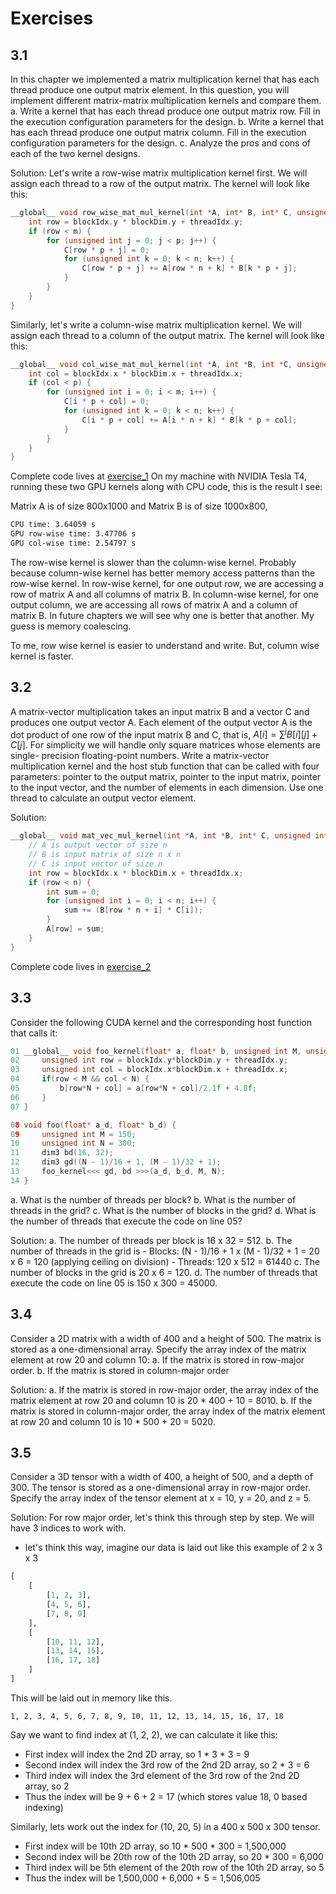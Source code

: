 # Exercises

## 3.1
In this chapter we implemented a matrix multiplication kernel that has each thread produce one output matrix element. In this question, you will implement different matrix-matrix multiplication kernels and compare them.
    a. Write a kernel that has each thread produce one output matrix row. Fill in the execution configuration parameters for the design.
    b. Write a kernel that has each thread produce one output matrix column. Fill in the execution configuration parameters for the design.
    c. Analyze the pros and cons of each of the two kernel designs.

Solution:
Let's write a row-wise matrix multiplication kernel first. We will assign each thread to a row of the output matrix. The kernel will look like this:

```cpp
__global__ void row_wise_mat_mul_kernel(int *A, int* B, int* C, unsigned int m, unsigned int n, unsigned int p) {
    int row = blockIdx.y * blockDim.y + threadIdx.y;
    if (row < m) {
        for (unsigned int j = 0; j < p; j++) {
            C[row * p + j] = 0;
            for (unsigned int k = 0; k < n; k++) {
                C[row * p + j] += A[row * n + k] * B[k * p + j];
            }
        }
    }
}
```

Similarly, let's write a column-wise matrix multiplication kernel. We will assign each thread to a column of the output matrix. The kernel will look like this:

```cpp
__global__ void col_wise_mat_mul_kernel(int *A, int *B, int *C, unsigned int m, unsigned int n, unsigned int p) {
    int col = blockIdx.x * blockDim.x + threadIdx.x;
    if (col < p) {
        for (unsigned int i = 0; i < m; i++) {
            C[i * p + col] = 0;
            for (unsigned int k = 0; k < n; k++) {
                C[i * p + col] += A[i * n + k] * B[k * p + col];
            }
        }
    }
}
```
Complete code lives at [exercise_1](code/exercise_1.cu)
On my machine with NVIDIA Tesla T4, running these two GPU kernels along with CPU code, this is the result I see:

Matrix A is of size 800x1000 and Matrix B is of size 1000x800,

```bash
CPU time: 3.64059 s
GPU row-wise time: 3.47706 s
GPU col-wise time: 2.54797 s
```

The row-wise kernel is slower than the column-wise kernel. Probably because column-wise kernel has better memory access patterns than the row-wise kernel. In row-wise kernel, for one output row, we are accessing a row of matrix A and all columns of matrix B. In column-wise kernel, for one output column, we are accessing all rows of matrix A and a column of matrix B. In future chapters we will see why one is better that another. My guess is memory coalescing.

To me, row wise kernel is easier to understand and write. But, column wise kernel is faster. 

## 3.2
A matrix-vector multiplication takes an input matrix B and a vector C and
produces one output vector A. Each element of the output vector A is the dot
product of one row of the input matrix B and C, that is, $A[i] = \sum^jB[i][j] + C[j]$.
For simplicity we will handle only square matrices whose elements are single-
precision floating-point numbers. Write a matrix-vector multiplication kernel and
the host stub function that can be called with four parameters: pointer to the output
matrix, pointer to the input matrix, pointer to the input vector, and the number of
elements in each dimension. Use one thread to calculate an output vector element.

Solution:
```cpp
__global__ void mat_vec_mul_kernel(int *A, int *B, int* C, unsigned int n) {
    // A is output vector of size n
    // B is input matrix of size n x n
    // C is input vector of size n
    int row = blockIdx.x * blockDim.x + threadIdx.x;
    if (row < n) {
        int sum = 0;
        for (unsigned int i = 0; i < n; i++) {
            sum += (B[row * n + i] * C[i]);
        }
        A[row] = sum;
    }
}
```
Complete code lives in [exercise_2](code/exercise_2.cu)

## 3.3 
Consider the following CUDA kernel and the corresponding host function that calls it:

```cpp
01 __global__ void foo_kernel(float* a, float* b, unsigned int M, unsigned int N) {
02     unsigned int row = blockIdx.y*blockDim.y + threadIdx.y;
03     unsigned int col = blockIdx.x*blockDim.x + threadIdx.x;
04     if(row < M && col < N) {
05         b[row*N + col] = a[row*N + col]/2.1f + 4.8f;
06     }
07 }

08 void foo(float* a_d, float* b_d) {
09     unsigned int M = 150;
10     unsigned int N = 300;
11     dim3 bd(16, 32);
12     dim3 gd((N - 1)/16 + 1, (M - 1)/32 + 1);
13     foo_kernel<<< gd, bd >>>(a_d, b_d, M, N);
14 }
```

a. What is the number of threads per block?
b. What is the number of threads in the grid?
c. What is the number of blocks in the grid?
d. What is the number of threads that execute the code on line 05?

Solution:
a. The number of threads per block is 16 x 32 = 512.
b. The number of threads in the grid is
    - Blocks:  (N - 1)/16 + 1 x (M - 1)/32 + 1 = 20 x 6 = 120 (applying ceiling on division)
    - Threads: 120 x 512 = 61440
c. The number of blocks in the grid is 20 x 6 = 120.
d. The number of threads that execute the code on line 05 is 150 x 300 = 45000.

## 3.4
Consider a 2D matrix with a width of 400 and a height of 500. The matrix is
stored as a one-dimensional array. Specify the array index of the matrix element at row 20 and column 10:
a. If the matrix is stored in row-major order.
b. If the matrix is stored in column-major order

Solution:
a. If the matrix is stored in row-major order, the array index of the matrix element at row 20 and column 10 is 20 * 400 + 10 = 8010.
b. If the matrix is stored in column-major order, the array index of the matrix element at row 20 and column 10 is 10 * 500 + 20 = 5020.

## 3.5 
Consider a 3D tensor with a width of 400, a height of 500, and a depth of 300. The tensor is stored as a one-dimensional array in row-major order. Specify the array index of the tensor element at x = 10, y = 20, and z = 5.

Solution:
For row major order, let's think this through step by step.
We will have 3 indices to work with.
- let's think this way, imagine our data is laid out like this example of 2 x 3 x 3
```python
[
    [
        [1, 2, 3],
        [4, 5, 6],
        [7, 8, 9]
    ],
    [
        [10, 11, 12],
        [13, 14, 15],
        [16, 17, 18]
    ]
]
```
This will be laid out in memory like this.
```
1, 2, 3, 4, 5, 6, 7, 8, 9, 10, 11, 12, 13, 14, 15, 16, 17, 18
```
Say we want to find index at (1, 2, 2), we can calculate it like this:
- First index will index the 2nd 2D array, so 1 * 3 * 3 = 9
- Second index will index the 3rd row of the 2nd 2D array, so 2 * 3 = 6
- Third index will index the 3rd element of the 3rd row of the 2nd 2D array, so 2
- Thus the index will be 9 + 6 + 2 = 17 (which stores value 18, 0 based indexing)

Similarly, lets work out the index for (10, 20, 5) in a 400 x 500 x 300 tensor.
- First index will be 10th 2D array, so 10 * 500 * 300 = 1,500,000
- Second index will be 20th row of the 10th 2D array, so 20 * 300 = 6,000
- Third index will be 5th element of the 20th row of the 10th 2D array, so 5
- Thus the index will be 1,500,000 + 6,000 + 5 = 1,506,005

